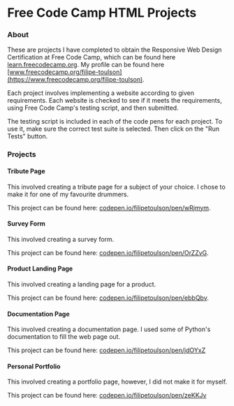 # Free Code Camp HTML Projects
### About
These are projects I have completed to obtain the Responsive Web Design Certification at Free Code Camp, which can be
found here [learn.freecodecamp.org](https://learn.freecodecamp.org/). My profile can be found here [www.freecodecamp.org/filipe-toulson](https://www.freecodecamp.org/filipe-toulson).

Each project involves implementing a website according to given requirements. Each website is checked to see if it meets
the requirements, using Free Code Camp's testing script, and then submitted.

The testing script is included in each of the code pens for each project. To use it, make sure the correct test suite 
is selected. Then click on the "Run Tests" button.

### Projects
#### Tribute Page
This involved creating a tribute page for a subject of your choice. I chose to make it for one of my favourite drummers.

This project can be found here: [codepen.io/filipetoulson/pen/wRjmym](https://codepen.io/filipetoulson/pen/wRjmym).

#### Survey Form
This involved creating a survey form.

This project can be found here: [codepen.io/filipetoulson/pen/OrZZvG](https://codepen.io/filipetoulson/pen/OrZZvG).

#### Product Landing Page
This involved creating a landing page for a product.

This project can be found here: [codepen.io/filipetoulson/pen/ebbQbv](https://codepen.io/filipetoulson/pen/ebbQbv).

#### Documentation Page
This involved creating a documentation page. I used some of Python's documentation to fill the web page out.

This project can be found here: [codepen.io/filipetoulson/pen/jdOYxZ](https://codepen.io/filipetoulson/pen/jdOYxZ)

#### Personal Portfolio
This involved creating a portfolio page, however, I did not make it for myself.

This project can be found here: [codepen.io/filipetoulson/pen/zeKKJv](https://codepen.io/filipetoulson/pen/zeKKJv)
